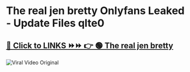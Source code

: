 
 # The real jen bretty Onlyfans Leaked - Update Files qlte0

## <h2><a href="https://clipsfans.com/The_real_jen_bretty&ref=git">🔗 Click to LINKS ⏩⏩ 👉 🟢 The real jen bretty </a></h2>

<a href="https://clipsfans.com/The_real_jen_bretty&ref=git" rel="nofollow" data-target="animated-image.originalLink"><img src="https://i.ibb.co.com/xMMVF88/686577567.gif" alt="Viral Video Original" style="max-width: 100%; display: inline-block;" data-target="animated-image.originalImage"></a>

